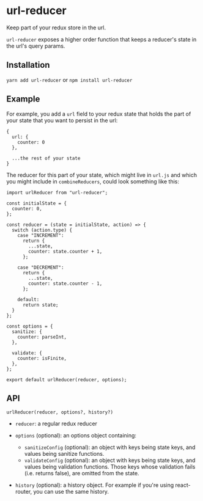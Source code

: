 # url-reducer

Keep part of your redux store in the url.

`url-reducer` exposes a higher order function that keeps a reducer's state in the url's query params.

## Installation

`yarn add url-reducer` or `npm install url-reducer`

## Example

For example, you add a `url` field to your redux state that holds the part of your state that you want to persist in the url:

```
{
  url: {
    counter: 0
  },
  
  ...the rest of your state
}
```

The reducer for this part of your state, which might live in `url.js` and which you might include in `combineReducers`, could look something like this:

```
import urlReducer from "url-reducer";

const initialState = {
  counter: 0,
};

const reducer = (state = initialState, action) => {
  switch (action.type) {
    case "INCREMENT":
      return {
        ...state,
        counter: state.counter + 1,
      };

    case "DECREMENT":
      return {
        ...state,
        counter: state.counter - 1,
      };

    default:
      return state;
  }
};

const options = {
  sanitize: {
    counter: parseInt,
  },

  validate: {
    counter: isFinite,
  },
};

export default urlReducer(reducer, options);

```

## API

`urlReducer(reducer, options?, history?)`

* `reducer`: a regular redux reducer

* `options` (optional): an options object containing:

  * `sanitizeConfig` (optional): an object with keys being state keys, and values being sanitize functions.
  * `validateConfig` (optional): an object with keys being state keys, and values being validation functions. Those keys whose validation fails (i.e. returns false), are omitted from the state.
  
* `history` (optional): a history object. For example if you're using react-router, you can use the same history.
